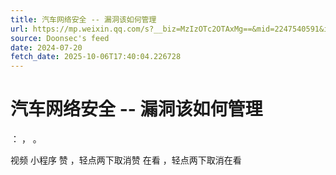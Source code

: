 ```yaml
---
title: 汽车网络安全 -- 漏洞该如何管理
url: https://mp.weixin.qq.com/s?__biz=MzIzOTc2OTAxMg==&mid=2247540591&idx=1&sn=17e0bb45458ead9b732fdf3477841ec8
source: Doonsec's feed
date: 2024-07-20
fetch_date: 2025-10-06T17:40:04.226728
---
```


# 汽车网络安全 -- 漏洞该如何管理

：
，
。

视频
小程序
赞
，轻点两下取消赞
在看
，轻点两下取消在看
